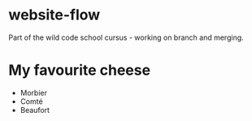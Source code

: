 # website-flow
Part of the wild code school cursus - working on branch and merging.

# My favourite cheese
- Morbier
- Comté
- Beaufort